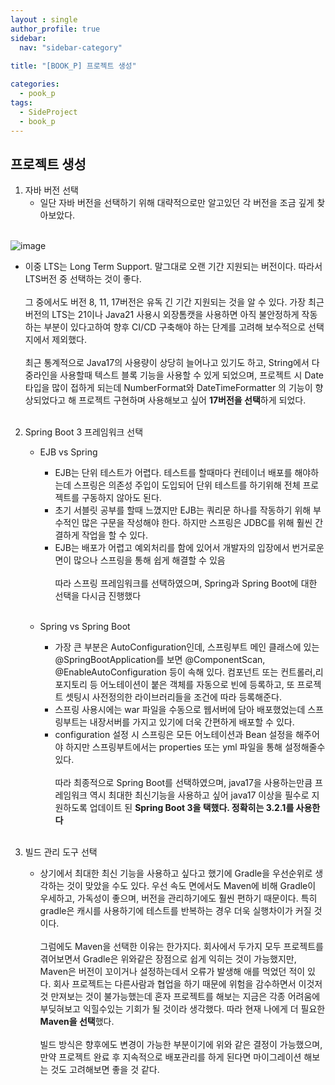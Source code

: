 ```yaml
---
layout : single
author_profile: true
sidebar: 
  nav: "sidebar-category"
  
title: "[BOOK_P] 프로젝트 생성"

categories:
  - pook_p
tags:
  - SideProject
  - book_p
---
```


## 프로젝트 생성
1. 자바 버전 선택<br>
	- 일단 자바 버전을 선택하기 위해 대략적으로만 알고있던 각 버전을 조금 깊게 찾아보았다. <br><br>

![image](https://github.com/ejImDev/book_p_server/assets/102012107/6e1f3d16-0d2d-4247-8a7d-d421c5c17c17)

- 이중 LTS는 Long Term Support. 말그대로 오랜 기간 지원되는 버전이다. 따라서 LTS버전 중 선택하는 것이 좋다.<br><br>그 중에서도 버전 8, 11, 17버전은 유독 긴 기간 지원되는 것을 알 수 있다. 가장 최근 버전의 LTS는 21이나 Java21 사용시 외장톰캣을 사용하면 아직 불안정하게 작동하는 부분이 있다고하여 향후 CI/CD 구축해야 하는 단계를 고려해 보수적으로 선택지에서 제외했다.<br><br> 최근 통계적으로 Java17의 사용량이 상당히 늘어나고 있기도 하고, String에서 다중라인을 사용할때 텍스트 블록 기능을 사용할 수 있게 되었으며, 프로젝트 시 Date 타입을 많이 접하게 되는데 NumberFormat와 DateTimeFormatter  의 기능이 향상되었다고 해 프로젝트 구현하며 사용해보고 싶어 **17버전을 선택**하게 되었다.<br><br>

2. Spring Boot 3 프레임워크 선택
	- EJB vs Spring<br>
		- EJB는 단위 테스트가 어렵다. 테스트를 할때마다 컨테이너 배포를 해야하는데 스프링은 의존성 주입이 도입되어 단위 테스트를 하기위해 전체 프로젝트를 구동하지 않아도 된다.<br>
		- 초기 서블릿 공부를 할때 느꼈지만  EJB는 쿼리문 하나를 작동하기 위해 부수적인 많은 구문을 작성해야 한다. 하지만 스프링은 JDBC를 위해 훨씬 간결하게 작업을 할 수 있다.<br>
		- EJB는 배포가 어렵고 예외처리를 함에 있어서 개발자의 입장에서 번거로운 면이 많으나 스프링을 통해 쉽게 해결할 수 있음<br><br>따라 스프링 프레임워크를 선택하였으며, Spring과 Spring Boot에 대한 선택을 다시금 진행했다<br><br>
	
	- Spring vs Spring Boot<br>
		- 가장 큰 부분은 AutoConfiguration인데, 스프링부트 메인 클래스에 있는 @SpringBootApplication를 보면 @ComponentScan, @EnableAutoConfiguration 등이 속해 있다. 컴포넌트 또는 컨트롤러,리포지토리 등 어노테이션이 붙은 객체를 자동으로 빈에 등록하고, 또 프로젝트 셋팅시 사전정의한 라이브러리들을 조건에 따라 등록해준다.<br>
		- 스프링 사용시에는 war 파일을 수동으로 웹서버에 담아 배포했었는데 스프링부트는 내장서버를 가지고 있기에 더욱 간편하게 배포할 수 있다.<br>
		- configuration 설정 시 스프링은 모든 어노테이션과 Bean 설정을 해주어야 하지만 스프링부트에서는 properties 또는 yml 파일을 통해 설정해줄수 있다.<br><br>따라 최종적으로 Spring Boot를 선택하였으며, java17을 사용하는만큼 프레임워크 역시 최대한 최신기능을 사용하고 싶어 java17 이상을 필수로 지원하도록 업데이트 된  **Spring Boot 3을 택했다. 정확히는 3.2.1를 사용한다**<br><br>
	
3. 빌드 관리 도구 선택<br>
	- 상기에서 최대한 최신 기능을 사용하고 싶다고 했기에 Gradle을 우선순위로 생각하는 것이 맞았을 수도 있다. 우선 속도 면에서도 Maven에 비해 Gradle이 우세하고, 가독성이 좋으며, 버전을 관리하기에도 훨씬 편하기 때문이다. 특히 gradle은 캐시를 사용하기에 테스트를 반복하는 경우 더욱 실행차이가 커질 것이다. <br><br> 그럼에도 Maven을 선택한 이유는 한가지다. 회사에서 두가지 모두 프로젝트를 겪어보면서 Gradle은 위와같은 장점으로 쉽게 익히는 것이 가능했지만, Maven은 버전이 꼬이거나 설정하는데서 오류가 발생해 애를 먹었던 적이 있다. 회사 프로젝트는 다른사람과 협업을 하기 때문에 위험을 감수하면서 이것저것 만져보는 것이 불가능했는데 혼자 프로젝트를 해보는 지금은 각종 어려움에 부딪혀보고 익힐수있는 기회가 될 것이라 생각했다. 따라 현재 나에게 더 필요한 **Maven을 선택**했다.<br><br> 빌드 방식은 향후에도 변경이 가능한 부분이기에 위와 같은 결정이 가능했으며, 만약 프로젝트 완료 후 지속적으로 배포관리를 하게 된다면 마이그레이션 해보는 것도 고려해보면 좋을 것 같다. 

